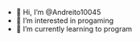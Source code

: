 - 👋 Hi, I’m @Andreito10045
- 👀 I’m interested in progaming
- 🌱 I’m currently learning to program

<!---
Andreito10045/Andreito10045 is a ✨ special ✨ repository because its `README.md` (this file) appears on your GitHub profile.
You can click the Preview link to take a look at your changes.
--->

